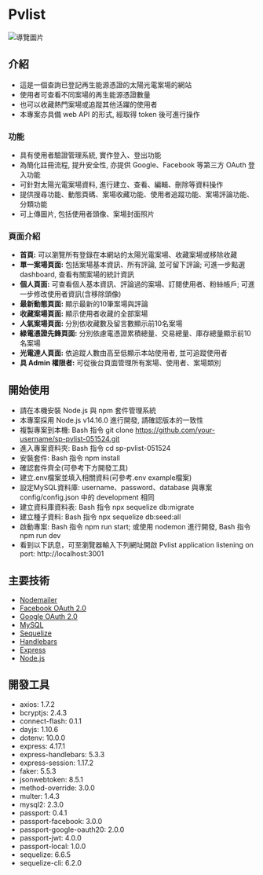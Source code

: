 # Pvlist
![導覽圖片](public/readme/introduce.png)

## 介紹
+ 這是一個查詢已登記再生能源憑證的太陽光電案場的網站
+ 使用者可查看不同案場的再生能源憑證數量
+ 也可以收藏熱門案場或追蹤其他活躍的使用者
+ 本專案亦具備 web API 的形式, 經取得 token 後可進行操作

### 功能
+ 具有使用者驗證管理系統, 實作登入、登出功能
+ 為簡化註冊流程, 提升安全性, 亦提供 Google、Facebook 等第三方 OAuth 登入功能
+ 可針對太陽光電案場資料, 進行建立、查看、編輯、刪除等資料操作
+ 提供搜尋功能、動態頁碼、案場收藏功能、使用者追蹤功能、案場評論功能、分類功能
+ 可上傳圖片, 包括使用者頭像、案場封面照片

### 頁面介紹
+ **首頁:** 可以瀏覽所有登錄在本網站的太陽光電案場、收藏案場或移除收藏
+ **單一案場頁面:** 包括案場基本資訊、所有評論, 並可留下評論; 可進一步點選 dashboard, 查看有關案場的統計資訊
+ **個人頁面:** 可查看個人基本資訊、評論過的案場、訂閱使用者、粉絲帳戶; 可進一步修改使用者資訊(含移除頭像)
+ **最新動態頁面:** 顯示最新的10筆案場與評論
+ **收藏案場頁面:** 顯示使用者收藏的全部案場
+ **人氣案場頁面:** 分別依收藏數及留言數顯示前10名案場
+ **綠電憑證先鋒頁面:** 分別依慮電憑證累積總量、交易總量、庫存總量顯示前10名案場
+ **光電達人頁面:** 依追蹤人數由高至低顯示本站使用者, 並可追蹤使用者
+ **具 Admin 權限者:** 可從後台頁面管理所有案場、使用者、案場類別



## 開始使用
+ 請在本機安裝 Node.js 與 npm 套件管理系統
+ 本專案採用 Node.js v14.16.0 進行開發, 請確認版本的一致性
+ 複製專案到本機: Bash 指令 git clone https://github.com/your-username/sp-pvlist-051524.git
+ 進入專案資料夾: Bash 指令 cd sp-pvlist-051524
+ 安裝套件: Bash 指令 npm install
+ 確認套件齊全(可參考下方開發工具)
+ 建立.env檔案並填入相關資料(可參考.env example檔案)
+ 設定MySQL資料庫: username、password、database 與專案 config/config.json 中的 development 相同
+ 建立資料庫資料表: Bash 指令 npx sequelize db:migrate
+ 建立種子資料: Bash 指令 npx sequelize db:seed:all
+ 啟動專案: Bash 指令 npm run start; 或使用 nodemon 進行開發, Bash 指令 npm run dev
+ 看到以下訊息，可至瀏覽器輸入下列網址開啟 Pvlist application listening on port: http://localhost:3001



## 主要技術
- [Nodemailer](https://nodemailer.com/)
- [Facebook OAuth 2.0](https://developers.facebook.com/)
- [Google OAuth 2.0](https://developers.google.com/?hl=zh-tw)
- [MySQL](https://www.mysql.com/)
- [Sequelize](https://sequelize.org/)
- [Handlebars](https://handlebarsjs.com/)
- [Express](https://expressjs.com/)
- [Node.js](https://nodejs.org/)



## 開發工具
+ axios: 1.7.2
+ bcryptjs: 2.4.3
+ connect-flash: 0.1.1
+ dayjs: 1.10.6
+ dotenv: 10.0.0
+ express: 4.17.1
+ express-handlebars: 5.3.3
+ express-session: 1.17.2
+ faker: 5.5.3
+ jsonwebtoken: 8.5.1
+ method-override: 3.0.0
+ multer: 1.4.3
+ mysql2: 2.3.0
+ passport: 0.4.1
+ passport-facebook: 3.0.0
+ passport-google-oauth20: 2.0.0
+ passport-jwt: 4.0.0
+ passport-local: 1.0.0
+ sequelize: 6.6.5
+ sequelize-cli: 6.2.0

